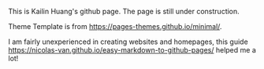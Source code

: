 This is Kailin Huang's github page. The page is still under construction.

Theme Template is from https://pages-themes.github.io/minimal/.

I am fairly unexperienced in creating websites and homepages, this guide https://nicolas-van.github.io/easy-markdown-to-github-pages/ helped me a lot!

